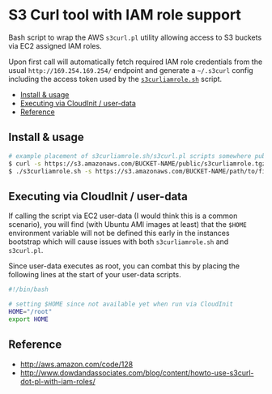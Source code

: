 # S3 Curl tool with IAM role support
Bash script to wrap the AWS `s3curl.pl` utility allowing access to S3 buckets via EC2 assigned IAM roles.

Upon first call will automatically fetch required IAM role credentials from the usual `http://169.254.169.254/` endpoint and generate a `~/.s3curl` config including the access token used by the [`s3curliamrole.sh`](s3curliamrole.sh) script.

- [Install & usage](#install--usage)
- [Executing via CloudInit / user-data](#executing-via-cloudinit--user-data)
- [Reference](#reference)

## Install & usage
```sh
# example placement of s3curliamrole.sh/s3curl.pl scripts somewhere public
$ curl -s https://s3.amazonaws.com/BUCKET-NAME/public/s3curliamrole.tgz | tar xz
$ ./s3curliamrole.sh -s https://s3.amazonaws.com/BUCKET-NAME/path/to/file.ext
```

## Executing via CloudInit / user-data
If calling the script via EC2 user-data (I would think this is a common scenario), you will find (with Ubuntu AMI images at least) that the `$HOME` environment variable will not be defined this early in the instances bootstrap which will cause issues with both `s3curliamrole.sh` and `s3curl.pl`.

Since user-data executes as root, you can combat this by placing the following lines at the start of your user-data scripts.

```sh
#!/bin/bash

# setting $HOME since not available yet when run via CloudInit
HOME="/root"
export HOME
```

## Reference
- http://aws.amazon.com/code/128
- http://www.dowdandassociates.com/blog/content/howto-use-s3curl-dot-pl-with-iam-roles/
